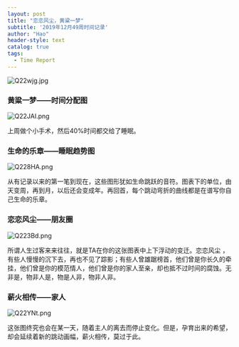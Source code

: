 ```yaml
---
layout: post
title: "恋恋风尘，黄粱一梦"
subtitle: '2019年12月49周时间记录'
author: "Hao"
header-style: text
catalog: true
tags:
  - Time Report
---
```




![Q22wjg.jpg](https://s2.ax1x.com/2019/12/14/Q22wjg.jpg)



### 黄粱一梦——时间分配图

![Q22JAI.png](https://s2.ax1x.com/2019/12/14/Q22JAI.png)

 上周做个小手术，然后40%时间都交给了睡眠。



### 生命的乐章——睡眠趋势图

![Q228HA.png](https://s2.ax1x.com/2019/12/14/Q228HA.png)



 从有记录以来的第一笔到现在，这些图形犹如生命跳跃的音符。图表下的单位，由天变周，再到月，以后还会变成年。再回首，每个跳动弯折的曲线都是在谱写你自己生命的乐章。



### 恋恋风尘——朋友圈 

![Q223Bd.png](https://s2.ax1x.com/2019/12/14/Q223Bd.png)

 所谓人生过客来来往往，就是TA在你的这张图表中上下浮动的变迁。恋恋风尘 ，有些人慢慢的沉下去，再也不见了踪影；有些人曾雄踞榜首，他们曾是你长久的牵挂，他们曾是你的模范情人，他们曾是你的家人至亲，却也抵不过时间的腐蚀。无非是，物非人是，物是人非，物非人非。



### 薪火相传——家人

![Q22YNt.png](https://s2.ax1x.com/2019/12/14/Q22YNt.png)




这张图终究也会在某一天，随着主人的离去而停止变化。但是，孕育出来的希望，却会延续着新的跳动画幅，薪火相传，莫过于此。